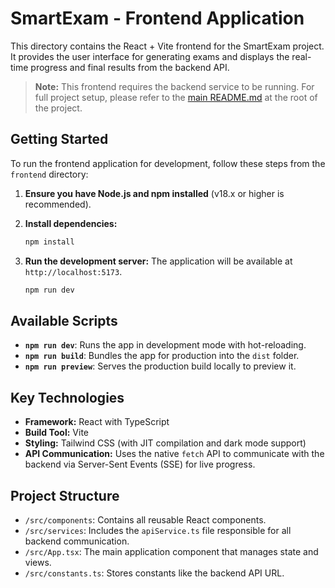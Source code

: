 # SmartExam - Frontend Application

This directory contains the React + Vite frontend for the SmartExam project. It provides the user interface for generating exams and displays the real-time progress and final results from the backend API.

> **Note:** This frontend requires the backend service to be running. For full project setup, please refer to the [main README.md](../README.md) at the root of the project.

## Getting Started

To run the frontend application for development, follow these steps from the `frontend` directory:

1.  **Ensure you have Node.js and npm installed** (v18.x or higher is recommended).

2.  **Install dependencies:**
    ```sh
    npm install
    ```

3.  **Run the development server:**
    The application will be available at `http://localhost:5173`.
    ```sh
    npm run dev
    ```

## Available Scripts

-   **`npm run dev`**: Runs the app in development mode with hot-reloading.
-   **`npm run build`**: Bundles the app for production into the `dist` folder.
-   **`npm run preview`**: Serves the production build locally to preview it.

## Key Technologies

-   **Framework:** React with TypeScript
-   **Build Tool:** Vite
-   **Styling:** Tailwind CSS (with JIT compilation and dark mode support)
-   **API Communication:** Uses the native `fetch` API to communicate with the backend via Server-Sent Events (SSE) for live progress.

## Project Structure

-   `/src/components`: Contains all reusable React components.
-   `/src/services`: Includes the `apiService.ts` file responsible for all backend communication.
-   `/src/App.tsx`: The main application component that manages state and views.
-   `/src/constants.ts`: Stores constants like the backend API URL.